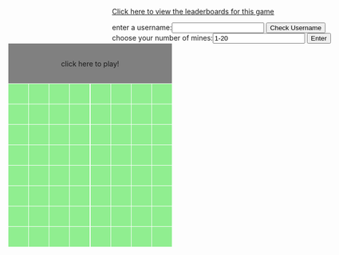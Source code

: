 <!-- ---
title: Minesweeper
layout: default
description: 
--- -->

<style>
.map-container { 
    width: 500px;
    height: 500px;
    position: absolute;
    right: 0px;

    display: grid;
    grid-template-columns: repeat(8, 1fr);
    grid-template-rows: repeat(8, 1fr);
    gap: 1px 1px;
}

@media (min-width: 100px) { 
    .map-container {
        width: 50px;
        height: 50px;
        left: 20px
    }
}

.map-blankbutton {
    width: 40px;
    height: 40px;
    border-radius: 0px;
    background-color: #90EE90;
    border: 0px solid black;
    font-size: 1.5fem;

    display: flex;
    justify-content: center;
    align-items: center;
    grid-column: span 1;
    grid-row: span 1;
    transition: all 0s; 
}

.map-zerobutton {
    width: 40px;
    height: 40px;
    border-radius: 0px;
    background-color: #D2B48C;
    border: 0px solid black;
    font-size: 1.5fem;

    display: flex;
    justify-content: center;
    align-items: center;
    grid-column: span 1;
    grid-row: span 1;
    transition: all 0s; 
}

.map-minebutton {
    width: 40px;
    height: 40px;
    border-radius: 0px;
    background-color: #AA4A44;
    border: 0px solid black;
    font-size: 1.5fem;

    display: flex;
    justify-content: center;
    align-items: center;
    grid-column: span 1;
    grid-row: span 1;
    transition: all 0s; 
}

.map-numberbutton {
    width: 40px;
    height: 40px;
    border-radius: 0px;
    background-color: #D2B48C;
    border: 0px solid black;
    font-size: 1.5fem;

    display: flex;
    justify-content: center;
    align-items: center;
    grid-column: span 1;
    grid-row: span 1;
    transition: all 0s; 
}

.map-longbutton {
    width: 328px;
    height: 80px;
    border-radius: 0px;
    background-color: #808080;
    border: 0px solid black;
    font-size: 1.5fem;

    display: flex;
    justify-content: center;
    align-items: center;
    grid-column: span 8;
    grid-row: span 2;
    transition: all 0s; 
}

.map-blankbutton:hover {
    background-color: #373737;
}
.map-longbutton:hover {
    background-color: #373737;
}
</style>
<!--top html-->
[Click here to view the leaderboards for this game](https://raisinbran25.github.io/tonkatonka/minesweeperlb)
<div>
    enter a username:<input type="text" id="username" value="">
    <button type="button" onclick="checkuser()">Check Username</button>
</div>

<div>
    choose your number of mines:<input type="text" id="button" value="1-20">
    <button type="button" onclick="enter()">Enter</button>
</div>

<div class="map-container">
    <div class="map-longbutton" id="reset" onclick="initialize()">click here to play!</div>
    <!--row 1-->
    <div class="map-blankbutton" id="b18"></div>
    <div class="map-blankbutton" id="b28"></div>
    <div class="map-blankbutton" id="b38"></div>
    <div class="map-blankbutton" id="b48"></div>
    <div class="map-blankbutton" id="b58"></div>
    <div class="map-blankbutton" id="b68"></div>
    <div class="map-blankbutton" id="b78"></div>
    <div class="map-blankbutton" id="b88"></div>
    <!--row 2-->
    <div class="map-blankbutton" id="b17"></div>
    <div class="map-blankbutton" id="b27"></div>
    <div class="map-blankbutton" id="b37"></div>
    <div class="map-blankbutton" id="b47"></div>
    <div class="map-blankbutton" id="b57"></div>
    <div class="map-blankbutton" id="b67"></div>
    <div class="map-blankbutton" id="b77"></div>
    <div class="map-blankbutton" id="b87"></div>
    <!--row 3-->
    <div class="map-blankbutton" id="b16"></div>
    <div class="map-blankbutton" id="b26"></div>
    <div class="map-blankbutton" id="b36"></div>
    <div class="map-blankbutton" id="b46"></div>
    <div class="map-blankbutton" id="b56"></div>
    <div class="map-blankbutton" id="b66"></div>
    <div class="map-blankbutton" id="b76"></div>
    <div class="map-blankbutton" id="b86"></div>
    <!--row 4-->
    <div class="map-blankbutton" id="b15"></div>
    <div class="map-blankbutton" id="b25"></div>
    <div class="map-blankbutton" id="b35"></div>
    <div class="map-blankbutton" id="b45"></div>
    <div class="map-blankbutton" id="b55"></div>
    <div class="map-blankbutton" id="b65"></div>
    <div class="map-blankbutton" id="b75"></div>
    <div class="map-blankbutton" id="b85"></div>
    <!--row 5-->
    <div class="map-blankbutton" id="b14"></div>
    <div class="map-blankbutton" id="b24"></div>
    <div class="map-blankbutton" id="b34"></div>
    <div class="map-blankbutton" id="b44"></div>
    <div class="map-blankbutton" id="b54"></div>
    <div class="map-blankbutton" id="b64"></div>
    <div class="map-blankbutton" id="b74"></div>
    <div class="map-blankbutton" id="b84"></div>
    <!--row 6-->
    <div class="map-blankbutton" id="b13"></div>
    <div class="map-blankbutton" id="b23"></div>
    <div class="map-blankbutton" id="b33"></div>
    <div class="map-blankbutton" id="b43"></div>
    <div class="map-blankbutton" id="b53"></div>
    <div class="map-blankbutton" id="b63"></div>
    <div class="map-blankbutton" id="b73"></div>
    <div class="map-blankbutton" id="b83"></div>
    <!--row 7-->
    <div class="map-blankbutton" id="b12"></div>
    <div class="map-blankbutton" id="b22"></div>
    <div class="map-blankbutton" id="b32"></div>
    <div class="map-blankbutton" id="b42"></div>
    <div class="map-blankbutton" id="b52"></div>
    <div class="map-blankbutton" id="b62"></div>
    <div class="map-blankbutton" id="b72"></div>
    <div class="map-blankbutton" id="b82"></div>
    <!--row 8-->
    <div class="map-blankbutton" id="b11"></div>
    <div class="map-blankbutton" id="b21"></div>
    <div class="map-blankbutton" id="b31"></div>
    <div class="map-blankbutton" id="b41"></div>
    <div class="map-blankbutton" id="b51"></div>
    <div class="map-blankbutton" id="b61"></div>
    <div class="map-blankbutton" id="b71"></div>
    <div class="map-blankbutton" id="b81"></div>
</div>

<script>
//user input for mines
numines = null
function enter() {
    input = document.getElementById("button").value
    if (input > 1 && input < 21) {
        numines = input
    }
    else {
        document.getElementById("reset").innerHTML = "please pick a number from 2-20"
    }
}
// score calculator
function score() {
    return String(Math.floor((numines ** 3) / (initialtime / 1000)))
}
// timer code
starttime = null
finaltime = null
min = 00
sec = 00
hsec = 00
function updatetime() {
    time = Math.floor((finaltime - starttime) / 10)
    initialtime = time
    min = Math.floor(time / 6000)
    if (min < 10) {
        min = "0" + String(min)
    }
    else {
        min = String(min)
    }
    time = time % 6000
    sec = Math.floor(time / 100)
    if (sec < 10) {
        sec = "0" + String(sec)
    }
    else {
        sec = String(sec)
    }
    time = time % 100
    hsec = time
    if (hsec < 10) {
        hsec = "0" + String(hsec)
    }
    else {
        hsec = String(hsec)
    }
    
    document.getElementById("reset").innerHTML = "congratulations! you won with a time of " + min + ":" + sec + "." + hsec + " and a score of " + score() + "! click here to reset." 
}

// minesweeper code
winstatus = null
mines = { // object storing ids and number of surrounding mines
    cord: {

    }
}
nums = [] // all possible ids
mids = [] // ids of mines

// calculate all possible coordinates/ids
function addcords() {
    for (let i = 11; i < 90; i++) {
        if (String(i)[0] != "9" && String(i)[0] != "0") {
            if (String(i)[1] != "9" && String(i)[1] != "0") {
                mines.cord[i] = {"ms" : 0}
                nums.push(i)
            }
        }
    }
}
//randomly places mines using list of ids
function placemines() { // adds ms value "9" in object
    while (mids.length < numines) { // place 10 mines
        r = Math.floor(Math.random() * 64)
        if (mines.cord[nums[r]]["ms"] == 0) { //avoid repeat mines
            mines.cord[nums[r]]["ms"] = 9
            mids.push(nums[r])
        }
    }
}
// updates all other ms values in object
function calcmines() { 
    dvals = [-11, -10, -9, -1, 1, 9, 10, 11]
    for (let i = 0; i < mids.length; i++) { //each mine
        for (let j = 0; j < dvals.length; j++) { //each difference value
            try { //in case coordinate does not exist
                mines.cord[mids[i] + dvals[j]]["ms"] += 1
                if (mines.cord[mids[i] + dvals[j]]["ms"] > 9){
                    mines.cord[mids[i] + dvals[j]]["ms"] -= 1
                }
            }
            catch(err) {
            }
        }
    }
}
// button functions and class
function play() { 
    if (numines == null) {
        return
    }
    for (let i = 0; i < nums.length; i++) {
        cord = String(nums[i])
        bname = document.getElementById("b" + cord)
        bname.className = "map-blankbutton"
        if (mines.cord[nums[i]]["ms"] == 0) {
            bname.className = "map-zerobutton"
        }
        else if (mines.cord[nums[i]]["ms"] == 9) {
            bname.addEventListener("click", mine.bind(null, cord))
        }
        else {
            bname.addEventListener("click", number.bind(null, cord)) //null is for specific button, cord is parameter in "number" function
        }
    }
    document.getElementById("reset").innerHTML = "" 
    document.getElementById("reset").onclick = null
    inprogress = true
    starttime = Date.now()
}
function number(cord) { // reveal number
    if (winstatus != null) {
        return
    }
    bname = document.getElementById("b" + String(cord))
    bname.className = "map-numberbutton"
    bname.innerHTML = String(mines.cord[String(cord)]["ms"])
    checkwin()
}
function mine() { // game over
    if (winstatus == true) {
        return
    }
    inprogress = false
    winstatus = false
    for (let i = 0; i < nums.length; i++) {
        cord = String(nums[i])
        bname = document.getElementById("b" + cord)
        if (mines.cord[nums[i]]["ms"] == 0) {
            bname.className = "map-zerobutton"
        }
        else if (mines.cord[nums[i]]["ms"] == 9) {
            bname.className = "map-minebutton"
        }
        else {
            bname.className = "map-numberbutton"
            bname.innerHTML = String(mines.cord[String(cord)]["ms"])
        }
    }
    bname = document.getElementById("reset")
    bname.innerHTML = "you lost! click here to reset."
    bname.addEventListener("click", function () {
        window.location.reload()
    })
}
//check if user has cleared all nonmine squares
function checkwin() {
    if (winstatus == false) {
        return
    }
    for (let i = 0; i < nums.length; i++) {
        cord = String(nums[i])
        bname = document.getElementById("b" + cord)
        if (mines.cord[nums[i]]["ms"] > 0 && mines.cord[nums[i]]["ms"] < 9) {
            if (bname.className == "map-blankbutton") {
                return
            }
        }
    }
    winstatus = true
    win()
}
//update board and message for win
function win() {
    for (let i = 0; i < nums.length; i++) {
        cord = String(nums[i])
        bname = document.getElementById("b" + cord)
        if (mines.cord[nums[i]]["ms"] == 9) {
            bname.className = "map-minebutton"
        }
        else {
            bname.className = "map-blankbutton"
            bname.addEventListener("click", null)
            bname.innerHTML = "🌸"
        }
    }
    bname = document.getElementById("reset")
    bname.addEventListener("click", function () {
        window.location.reload()
    })
    finaltime = Date.now()
    updatetime()
    create_sewer()
}
//call all other functions for inital game
function initialize() {
    addcords()
    placemines()
    calcmines()
    play()
}


// prepare URL's to allow easy switch from deployment and localhost
//const url = "http://localhost:8086/api/users"
const url = "https://bestgroup.duckdns.org/api/sewer"
const create_fetch = url + '/create';
const read_fetch = url + '/';

//check if username is taken by iterating through database/has spaces
function checkuser() {
    testuser = document.getElementById("username").value
    for (let i = 0; i < testuser.length; i++) {
        if (testuser[i] == ' ') {
            document.getElementById("reset").innerHTML = "that has a space, try another"
            return
        }
    }
    // prepare fetch options
    const read_options = {
        method: 'GET', // *GET, POST, PUT, DELETE, etc.
        mode: 'cors', // no-cors, *cors, same-origin
        cache: 'default', // *default, no-cache, reload, force-cache, only-if-cached
        credentials: 'omit', // include, *same-origin, omit
        headers: {
        'Content-Type': 'application/json'
        },
    };

    // fetch the data from API
    fetch(read_fetch, read_options)
    
        // response is a RESTful "promise" on any successful fetch
        .then(response => {
        // check for response errors
        if (response.status !== 200) {
            const errorMsg = 'Database read error: ' + response.status;
            console.log(errorMsg);
            const tr = document.createElement("tr");
            const td = document.createElement("td");
            td.innerHTML = errorMsg;
            tr.appendChild(td);
            resultContainer.appendChild(tr);
            return;
        }
        // valid response will have json data
        response.json().then(data => {
            console.log(data);
            for (let row in data) {
                datarow = data[row]
                if (datarow.name == document.getElementById("username").value) {
                    document.getElementById("reset").innerHTML = "username taken, try another"
                    return
                }
            }
            document.getElementById("reset").innerHTML = "username valid, enter mines and click here to play!"
        })
    })
    // catch fetch errors (ie ACCESS to server blocked)
    .catch(err => {
        console.error(err);
        const tr = document.createElement("tr");
        const td = document.createElement("td");
        td.innerHTML = err;
        tr.appendChild(td);
        resultContainer.appendChild(tr);
    });
}

// "post" function to database
function create_sewer() {
    if (document.getElementById("username").value.length == 0) {
        return
    }
    const body = {
        name: document.getElementById("username").value,
        score: String(score()),
    };
    const requestOptions = {
        method: 'POST',
        body: JSON.stringify(body),
        headers: {
            "content-type": "application/json",
            'Authorization': 'Bearer my-token',
        },
    };

    // URL for Create API
    // Fetch API call to the database to create a new user
    fetch(create_fetch, requestOptions)
        .then(response => {
        // trap error response from Web API
        if (response.status !== 200) {
            const errorMsg = 'Database create error: ' + response.status;
            document.getElementById("reset") = errorMsg
            return;
        }
        // response contains valid result
        response.json().then(data => {
            console.log(data);
        })
    })
}
</script>